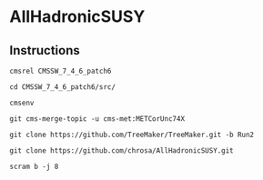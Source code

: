 # AllHadronicSUSY

## Instructions

```
cmsrel CMSSW_7_4_6_patch6

cd CMSSW_7_4_6_patch6/src/

cmsenv

git cms-merge-topic -u cms-met:METCorUnc74X

git clone https://github.com/TreeMaker/TreeMaker.git -b Run2

git clone https://github.com/chrosa/AllHadronicSUSY.git

scram b -j 8
```
